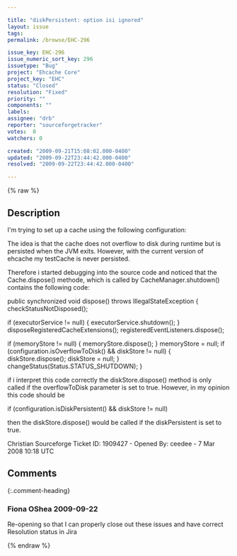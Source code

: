 ```yaml
---

title: "diskPersistent: option isi ignored"
layout: issue
tags: 
permalink: /browse/EHC-296

issue_key: EHC-296
issue_numeric_sort_key: 296
issuetype: "Bug"
project: "Ehcache Core"
project_key: "EHC"
status: "Closed"
resolution: "Fixed"
priority: ""
components: ""
labels: 
assignee: "drb"
reporter: "sourceforgetracker"
votes:  0
watchers: 0

created: "2009-09-21T15:08:02.000-0400"
updated: "2009-09-22T23:44:42.000-0400"
resolved: "2009-09-22T23:44:42.000-0400"

---
```




{% raw %}



## Description

<div markdown="1" class="description">

I'm trying to set up a cache using the following configuration: 

<cache name="testCache" maxElementsInMemory="5" maxElementsOnDisk="5" eternal="true" overflowToDisk="false" memoryStoreEvictionPolicy="LRU" diskPersistent="true" />

The idea is that the cache does not overflow to disk during runtime but is persisted when the JVM exits. However, with the current version of ehcache my testCache is never persisted. 

Therefore i started debugging into the source code and noticed that the Cache.dispose() methode, which is called by CacheManager.shutdown() contains the following code:

public synchronized void dispose() throws IllegalStateException \{
   checkStatusNotDisposed();

   if (executorService != null) \{
     executorService.shutdown();
   \}
   disposeRegisteredCacheExtensions();
   registeredEventListeners.dispose();

   if (memoryStore != null) \{
     memoryStore.dispose();
   \}
   memoryStore = null;
   if (configuration.isOverflowToDisk() && diskStore != null) \{
     diskStore.dispose();
     diskStore = null;
   \}
   changeStatus(Status.STATUS\_SHUTDOWN);
\}


if i interpret this code correctly the diskStore.dispose() method is only called if the overflowToDisk parameter is set to true. However, in my opinion this code should be 

 if (configuration.isDiskPersistent() && diskStore != null)

then the diskStore.dispose() would be called if the diskPersistent is set to true.

Christian 
Sourceforge Ticket ID: 1909427 - Opened By: ceedee - 7 Mar 2008 10:18 UTC

</div>

## Comments


{:.comment-heading}
### **Fiona OShea** <span class="date">2009-09-22</span>

<div markdown="1" class="comment">

Re-opening so that I can properly close out these issues and have correct Resolution status in Jira

</div>



{% endraw %}
